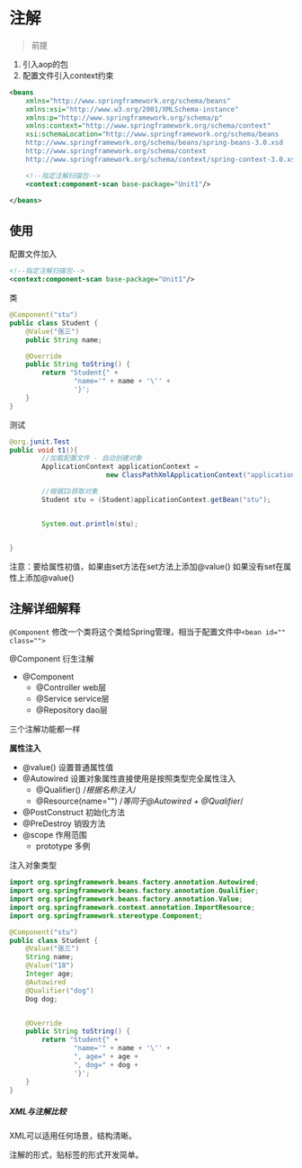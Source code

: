# 注解

> 前提

1. 引入aop的包
2. 配置文件引入context约束

```xml
<beans
    xmlns="http://www.springframework.org/schema/beans"
    xmlns:xsi="http://www.w3.org/2001/XMLSchema-instance"
    xmlns:p="http://www.springframework.org/schema/p"
    xmlns:context="http://www.springframework.org/schema/context"
    xsi:schemaLocation="http://www.springframework.org/schema/beans
    http://www.springframework.org/schema/beans/spring-beans-3.0.xsd
    http://www.springframework.org/schema/context
    http://www.springframework.org/schema/context/spring-context-3.0.xsd">

    <!--指定注解扫描包-->
    <context:component-scan base-package="Unit1"/>

</beans>
```

## 使用

配置文件加入

```xml
<!--指定注解扫描包-->
<context:component-scan base-package="Unit1"/>
```

类

```java
@Component("stu")
public class Student {
    @Value("张三")
    public String name;

    @Override
    public String toString() {
        return "Student{" +
                "name='" + name + '\'' +
                '}';
    }
}
```

测试

```java
@org.junit.Test
public void t1(){
		//加载配置文件 - 自动创建对象
		ApplicationContext applicationContext =
						new ClassPathXmlApplicationContext("applicationContext.xml");

		//根据ID获取对象
		Student stu = (Student)applicationContext.getBean("stu");


		System.out.println(stu);


}
```

注意：要给属性初值，如果由set方法在set方法上添加@value() 如果没有set在属性上添加@value()

## 注解详细解释

`@Component` 修改一个类将这个类给Spring管理，相当于配置文件中`<bean id="" class="">`

@Component 衍生注解

- @Component 
	- @Controller web层
	- @Service service层
	- @Repository dao层

三个注解功能都一样

**属性注入**

- @value() 设置普通属性值
- @Autowired 设置对象属性直接使用是按照类型完全属性注入
	- @Qualifier()  /*根据名称注入*/
	- @Resource(name="") /*等同于@Autowired + @Qualifier*/
- @PostConstruct 初始化方法
- @PreDestroy 销毁方法
- @scope 作用范围
	- prototype 多例

注入对象类型

```java
import org.springframework.beans.factory.annotation.Autowired;
import org.springframework.beans.factory.annotation.Qualifier;
import org.springframework.beans.factory.annotation.Value;
import org.springframework.context.annotation.ImportResource;
import org.springframework.stereotype.Component;

@Component("stu")
public class Student {
    @Value("张三")
    String name;
    @Value("18")
    Integer age;
    @Autowired
    @Qualifier("dog")
    Dog dog;


    @Override
    public String toString() {
        return "Student{" +
                "name='" + name + '\'' +
                ", age=" + age +
                ", dog=" + dog +
                '}';
    }
}
```


##### XML与注解比较

XML可以适用任何场景，结构清晰。


注解的形式，贴标签的形式开发简单。





